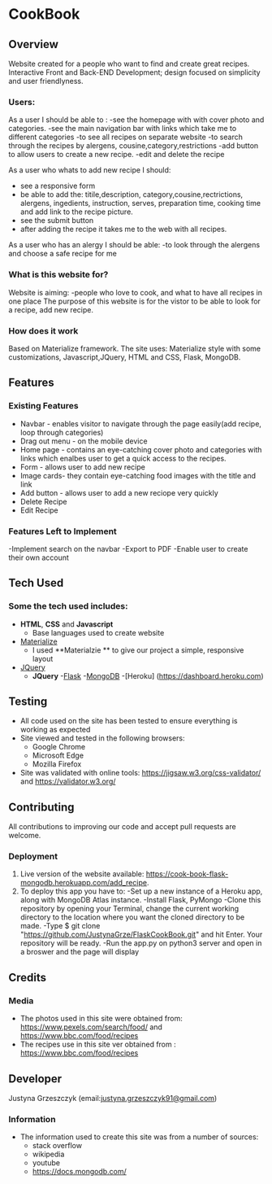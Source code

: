 
# CookBook
 
## Overview
Website created for a people who want to find and create great recipes.
Interactive Front and Back-END Development; design focused on simplicity and user friendlyness.

### Users:
As a user I should be able to :
-see the homepage with with cover photo and categories.
-see the main navigation bar with links which take me to different categories
-to see all recipes on separate website
-to search through the recipes by alergens, cousine,category,restrictions
-add button to allow users to create a new recipe.
-edit and delete the recipe  

As a user who whats to add new recipe I should:
- see a responsive form
- be able to add the: titile,description, category,cousine,rectrictions, alergens, ingedients, instruction, serves, preparation time, cooking time and add link to the recipe picture.
- see the submit button
- after adding the recipe it takes me to the web with all recipes.

As a user who has an alergy I should be able:
-to look through the alergens and choose a safe recipe for me


### What is this website for?
Website is aiming:
-people who love to cook, and what to have all recipes in one place
The purpose of this website is for the vistor to be able to look for a recipe, add new recipe.
 

### How does it work
Based on Materialize framework.
The site uses: Materialize style with some customizations, Javascript,JQuery, HTML and CSS, Flask, MongoDB.

## Features
 
### Existing Features
- Navbar - enables visitor to navigate through the page easily(add recipe, loop through categories)
- Drag out menu - on the mobile device
- Home page - contains an eye-catching cover photo and categories with links which enalbes user to get a quick access to the recipes.
- Form - allows user to add new recipe
- Image cards- they contain eye-catching food images with the title and link 
- Add button - allows user to add a new reciope very quickly 
- Delete Recipe
- Edit Recipe


### Features Left to Implement
-Implement search on the navbar
-Export to PDF
-Enable user to create their own account


## Tech Used

### Some the tech used includes:
- **HTML**, **CSS** and **Javascript** 
  - Base languages used to create website
- [Materialize](https://materializecss.com/)
    - I used **Materialzie ** to give our project a simple, responsive layout
- [JQuery](https://jquery.com)
    - **JQuery** 
-[Flask](http://flask.pocoo.org/)
-[MongoDB](https://www.mongodb.com/)
-[Heroku] (https://dashboard.heroku.com)

## Testing
- All code used on the site has been tested to ensure everything is working as expected
- Site viewed and tested in the following browsers:
  - Google Chrome
  - Microsoft Edge
  - Mozilla Firefox
- Site was validated with online tools: https://jigsaw.w3.org/css-validator/ and https://validator.w3.org/


## Contributing
All contributions to improving our code and accept pull requests are welcome.
 
### Deployment
1. Live version of the website available: https://cook-book-flask-mongodb.herokuapp.com/add_recipe.
2. To deploy this app you have to:
-Set up a new instance of a Heroku app, along with MongoDB Atlas instance.
-Install Flask, PyMongo
-Clone this repository by opening your Terminal, change the current working directory to the location where you want the cloned directory to be made.
-Type $ git clone "https://github.com/JustynaGrze/FlaskCookBook.git" and hit Enter. Your repository will be ready.
-Run the app.py on python3 server and open in a broswer and the page will display

## Credits

### Media
- The photos used in this site were obtained from: https://www.pexels.com/search/food/ and https://www.bbc.com/food/recipes
- The recipes use in this site ver obtained from : https://www.bbc.com/food/recipes


## Developer
Justyna Grzeszczyk (email:justyna.grzeszczyk91@gmail.com)


### Information
- The information used to create this site was from a number of sources:
    - stack overflow
    - wikipedia
    - youtube
    - https://docs.mongodb.com/
   
